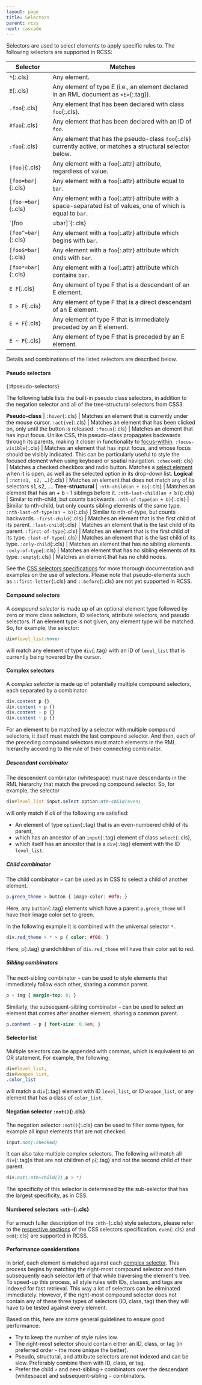 ```yaml
---
layout: page
title: Selectors
parent: rcss
next: cascade
---
```


Selectors are used to select elements to apply specific rules to. The following selectors are supported in RCSS:

Selector            | Matches
---                 | ---
`*`{:.cls}          | Any element.
`E`{:.cls}          | Any element of type E (i.e., an element declared in an RML document as `<E>`{:.tag}).
`.foo`{:.cls}       | Any element that has been declared with class `foo`{:.cls}.
`#foo`{:.cls}       | Any element that has been declared with an ID of `foo`.
`:foo`{:.cls}       | Any element that has the pseudo-class `foo`{:.cls} currently active, or matches a structural selector below.
`[foo]`{:.cls}      | Any element with a `foo`{:.attr} attribute, regardless of value.
`[foo=bar]`{:.cls}  | Any element with a `foo`{:.attr} attribute equal to `bar`.
`[foo~=bar]`{:.cls} | Any element with a `foo`{:.attr} attribute with a space-separated list of values, one of which is equal to `bar`.
`[foo|=bar]`{:.cls} | Any element with a `foo`{:.attr} attribute equal to `bar` or which begins with `bar-` including the hyphen.
`[foo^=bar]`{:.cls} | Any element with a `foo`{:.attr} attribute which begins with `bar`.
`[foo$=bar]`{:.cls} | Any element with a `foo`{:.attr} attribute which ends with `bar`.
`[foo*=bar]`{:.cls} | Any element with a `foo`{:.attr} attribute which contains `bar`.
`E F`{:.cls}        | Any element of type F that is a descendant of an E element.
`E > F`{:.cls}      | Any element of type F that is a direct descendant of an E element.
`E + F`{:.cls}      | Any element of type F that is immediately preceded by an E element.
`E ~ F`{:.cls}      | Any element of type F that is preceded by an E element.

Details and combinations of the listed selectors are described below.


#### Pseudo selectors
{:#pseudo-selectors}

The following table lists the built-in pseudo class selectors, in addition to the negation selector and all of the tree-structural selectors from CSS3. 

**Pseudo-class**                    |
`:hover`{:.cls}                     | Matches an element that is currently under the mouse cursor.
`:active`{:.cls}                    | Matches an element that has been clicked on, only until the button is released.
`:focus`{:.cls}                     | Matches an element that has input focus. Unlike CSS, this pseudo-class propagates backwards through its parents, making it closer in functionality to [focus-within](https://www.w3.org/TR/selectors-4/#the-focus-within-pseudo).
`:focus-visible`{:.cls}             | Matches an element that has input focus, and whose focus should be visibly indicated. This can be particularly useful to style the focused element when using keyboard or spatial navigation.
`:checked`{:.cls}                   | Matches a checked checkbox and radio button. Matches a [select element]({{"pages/cpp_manual/element_packages/form.html#drop-down-select-box"|relative_url}}) when it is open, as well as the selected option in its drop-down list.
**Logical**                         |
`:not(s1, s2, …)`{:.cls}            | Matches an element that does not match any of its selectors s1, s2, ….
**Tree-structural**                 |
`:nth-child(an + b)`{:.cls}         | Matches an element that has an + b - 1 siblings before it.
`:nth-last-child(an + b)`{:.cls}    | Similar to nth-child, but counts backwards.
`:nth-of-type(an + b)`{:.cls}       | Similar to nth-child, but only counts sibling elements of the same type.
`:nth-last-of-type(an + b)`{:.cls}  | Similar to nth-of-type, but counts backwards.
`:first-child`{:.cls}               | Matches an element that is the first child of its parent.
`:last-child`{:.cls}                | Matches an element that is the last child of its parent.
`:first-of-type`{:.cls}             | Matches an element that is the first child of its type.
`:last-of-type`{:.cls}              | Matches an element that is the last child of its type.
`:only-child`{:.cls}                | Matches an element that has no sibling elements.
`:only-of-type`{:.cls}              | Matches an element that has no sibling elements of its type.
`:empty`{:.cls}                     | Matches an element that has no child nodes.

See the [CSS selectors specifications](https://www.w3.org/TR/selectors-4/) for more thorough documentation and examples on the use of selectors. Please note that pseudo-elements such as `::first-letter`{:.cls} and `::before`{:.cls} are not yet supported in RCSS. 


#### Compound selectors

A *compound selector* is made up of an optional element type followed by zero or more class selectors, ID selectors, attribute selectors, and pseudo selectors. If an element type is not given, any element type will be matched. So, for example, the selector:

```css
div#level_list:hover
```

will match any element of type `div`{:.tag} with an ID of `level_list` that is currently being hovered by the cursor.


#### Complex selectors

A *complex selector* is made up of potentially multiple compound selectors, each separated by a combinator. 

```css
div.content p {}
div.content > p {}
div.content + p {}
div.content ~ p {}
```
For an element to be matched by a selector with multiple compound selectors, it itself must match the last compound selector. And then, each of the preceding compound selectors must match elements in the RML hierarchy according to the rule of their connecting combinator.

##### Descendant combinator

The descendent combinator (whitespace) must have descendants in the RML hierarchy that match the preceding compound selector. So, for example, the selector

```css
div#level_list input.select option:nth-child(even)
```

will only match if *all* of the following are satisfied:
- An element of type `option`{:.tag} that is an even-numbered child of its parent,
- which has an ancestor of an `input`{:.tag} element of class `select`{:.cls},
- which itself has an ancestor that is a `div`{:.tag} element with the ID `level_list`.

##### Child combinator

The child combinator `>` can be used as in CSS to select a child of another element.
```css
p.green_theme > button { image-color: #0f0; }
```
Here, any `button`{:.tag} elements which have a parent `p.green_theme` will have their image color set to green.

In the following example it is combined with the universal selector `*`.
```css
div.red_theme > * > p { color: #f00; }
```
Here, `p`{:.tag} grandchildren of `div.red_theme` will have their color set to red.

##### Sibling combinators

The next-sibling combinator `+` can be used to style elements that immediately follow each other, sharing a common parent.
```css
p + img { margin-top: 0; }
```
Similarly, the subsequent-sibling combinator `~` can be used to select an element that comes after another element, sharing a common parent.
```css
p.content ~ p { font-size: 0.9em; }
```


#### Selector list

Multiple selectors can be appended with commas, which is equivalent to an OR statement. For example, the following:

```css
div#level_list,
div#weapon_list,
.color_list
```

will match a `div`{:.tag} element with ID `level_list`, or ID `weapon_list`, or any element that has a class of `color_list`.


#### Negation selector `:not()`{:.cls}

The negation selector `:not()`{:.cls} can be used to filter some types, for example all input elements that are not checked.
```css
input:not(:checked)
```
It can also take multiple complex selectors. The following will match all `div`{:.tag}s that are not children of `p`{:.tag} and not the second child of their parent.
```css
div:not(:nth-child(2),p > *)
```
The specificity of this selector is determined by the sub-selector that has the largest specificity, as in CSS.


#### Numbered selectors `:nth-`{:.cls}

For a much fuller description of the `:nth-`{:.cls} style selectors, please refer to the [respective sections](https://www.w3.org/TR/selectors-4/#the-nth-child-pseudo) of the CSS selectors specification. `even`{:.cls} and `odd`{:.cls} are supported in RCSS.


#### Performance considerations

In brief, each element is matched against each [complex selector](#complex-selectors). This process begins by matching the right-most compound selector and then subsequently each selector left of that while traversing the element's tree. To speed-up this process, all style rules with IDs, classes, and tags are indexed for fast retrieval. This way a lot of selectors can be eliminated immediately. However, if the right-most compound selector does not contain any of these three types of selectors (ID, class, tag) then they will have to be tested against every element.

Based on this, here are some general guidelines to ensure good performance:

- Try to keep the number of style rules low.
- The right-most selector should contain either an ID, class, or tag (in preferred order - the more unique the better).
- Pseudo, structural, and attribute selectors are not indexed and can be slow. Preferably combine them with ID, class, or tag.
- Prefer the child `>` and next-sibling `+` combinators over the descendant (whitespace) and subsequent-sibling `~` combinators.
